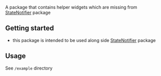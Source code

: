 <!--
This README describes the package. If you publish this package to pub.dev,
this README's contents appear on the landing page for your package.

For information about how to write a good package README, see the guide for
[writing package pages](https://dart.dev/guides/libraries/writing-package-pages).

For general information about developing packages, see the Dart guide for
[creating packages](https://dart.dev/guides/libraries/create-library-packages)
and the Flutter guide for
[developing packages and plugins](https://flutter.dev/developing-packages).
-->

A package that contains helper widgets which are missing from [StateNotifier](https://pub.dev/packages/state_notifier) package

## Getting started
- this package is intended to be used along side [StateNotifier](https://pub.dev/packages/state_notifier) package

## Usage

See `/example` directory